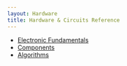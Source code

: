 ```yaml
---
layout: Hardware
title: Hardware & Circuits Reference
---
```


* [Electronic Fundamentals](Electronic_Fundamentals)
* [Components](Components)
* [Algorithms](Algorithms)